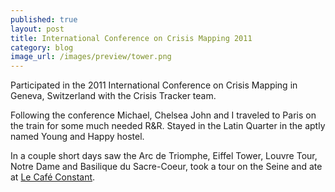 ```yaml
---
published: true
layout: post
title: International Conference on Crisis Mapping 2011
category: blog
image_url: /images/preview/tower.png
---
```


Participated in the 2011 International Conference on Crisis Mapping in Geneva, Switzerland with the Crisis Tracker team. 

Following the conference Michael, Chelsea John and I traveled to Paris on the train for some much needed R&R. Stayed in the Latin Quarter in the aptly named Young and Happy hostel.

In a couple short days saw the Arc de Triomphe, Eiffel Tower, Louvre Tour, Notre Dame and Basilique du Sacre-Coeur, took a tour on the Seine and ate at [Le Café Constant](http://www.yelp.com/biz/café-constant-paris-2). 
